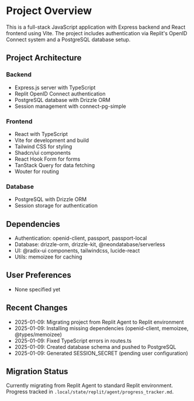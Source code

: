 # Project Overview

This is a full-stack JavaScript application with Express backend and React frontend using Vite. The project includes authentication via Replit's OpenID Connect system and a PostgreSQL database setup.

## Project Architecture

### Backend
- Express.js server with TypeScript
- Replit OpenID Connect authentication
- PostgreSQL database with Drizzle ORM
- Session management with connect-pg-simple

### Frontend
- React with TypeScript
- Vite for development and build
- Tailwind CSS for styling
- Shadcn/ui components
- React Hook Form for forms
- TanStack Query for data fetching
- Wouter for routing

### Database
- PostgreSQL with Drizzle ORM
- Session storage for authentication

## Dependencies
- Authentication: openid-client, passport, passport-local
- Database: drizzle-orm, drizzle-kit, @neondatabase/serverless
- UI: @radix-ui components, tailwindcss, lucide-react
- Utils: memoizee for caching

## User Preferences
- None specified yet

## Recent Changes
- 2025-01-09: Migrating project from Replit Agent to Replit environment
- 2025-01-09: Installing missing dependencies (openid-client, memoizee, @types/memoizee)
- 2025-01-09: Fixed TypeScript errors in routes.ts
- 2025-01-09: Created database schema and pushed to PostgreSQL
- 2025-01-09: Generated SESSION_SECRET (pending user configuration)

## Migration Status
Currently migrating from Replit Agent to standard Replit environment. Progress tracked in `.local/state/replit/agent/progress_tracker.md`.